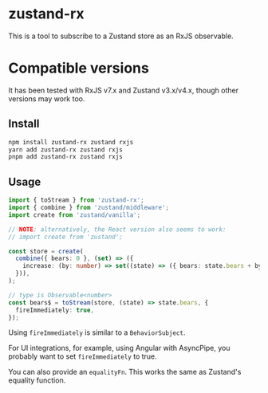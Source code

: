 # zustand-rx

This is a tool to subscribe to a Zustand store as an RxJS observable.

# Compatible versions

It has been tested with RxJS v7.x and Zustand v3.x/v4.x, though other versions may work too.

## Install

```sh
npm install zustand-rx zustand rxjs
yarn add zustand-rx zustand rxjs
pnpm add zustand-rx zustand rxjs
```

## Usage

```ts
import { toStream } from 'zustand-rx';
import { combine } from 'zustand/middleware';
import create from 'zustand/vanilla';

// NOTE: alternatively, the React version also seems to work:
// import create from 'zustand';

const store = create(
  combine({ bears: 0 }, (set) => ({
    increase: (by: number) => set((state) => ({ bears: state.bears + by })),
  })),
);

// type is Observable<number>
const bears$ = toStream(store, (state) => state.bears, {
  fireImmediately: true,
});
```

Using `fireImmediately` is similar to a `BehaviorSubject`.

For UI integrations, for example, using Angular with AsyncPipe, you probably want to set `fireImmediately` to true.

You can also provide an `equalityFn`. This works the same as Zustand's equality function.
